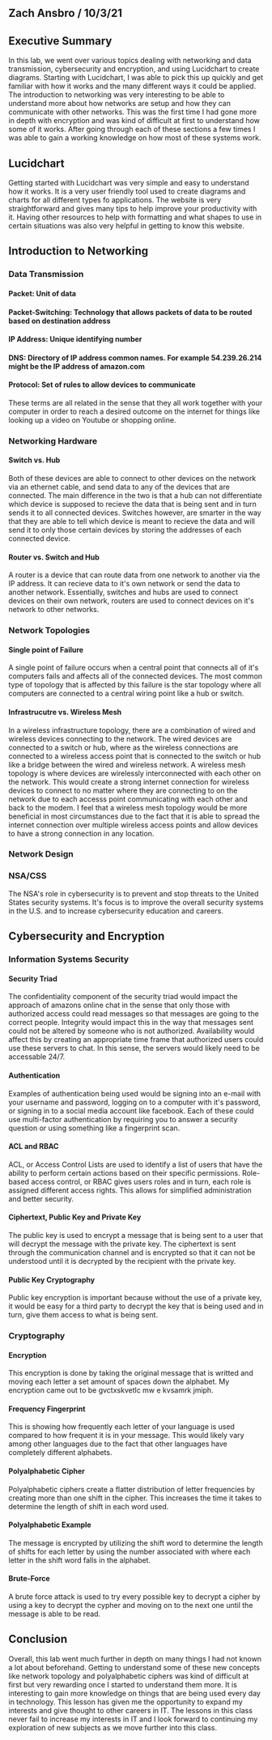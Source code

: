 ## Zach Ansbro / 10/3/21

## Executive Summary 
In this lab, we went over various topics dealing with networking and data transmission, cybersecurity and encryption, and using Lucidchart to create diagrams. Starting with Lucidchart, I was able to pick this up quickly and get familiar with how it works and the many different ways it could be applied. The introduction to networking was very interesting to be able to understand more about how networks are setup and how they can communicate with other networks. This was the first time I had gone more in depth with encryption and was kind of difficult at first to understand how some of it works. After going through each of these sections a few times I was able to gain a working knowledge on how most of these systems work. 

## Lucidchart
Getting started with Lucidchart was very simple and easy to understand how it works. It is a very user friendly tool used to create diagrams and charts for all different types fo applications. The website is very straightforward and gives many tips to help improve your productivity with it. Having other resources to help with formatting and what shapes to use in certain situations was also very helpful in getting to know this website. 
## Introduction to Networking

### Data Transmission

#### Packet: Unit of data
#### Packet-Switching: Technology that allows packets of data to be routed based on destination address
#### IP Address: Unique identifying number

#### DNS: Directory of IP address common names.  For example 54.239.26.214 might be the IP address of amazon.com

#### Protocol: Set of rules to allow devices to communicate

These terms are all related in the sense that they all work together with your computer in order to reach a desired outcome on the internet for things like looking up a video on Youtube or shopping online. 
### Networking Hardware
#### Switch vs. Hub
Both of these devices are able to connect to other devices on the network via an ethernet cable, and send data to any of the devices that are connected. The main difference in the two is that a hub can not differentiate which device is supposed to recieve the data that is being sent and in turn sends it to all connected devices. Switches however, are smarter in the way that they are able to tell which device is meant to recieve the data and will send it to only those certain devices by storing the addresses of each connected device. 
#### Router vs. Switch and Hub
A router is a device that can route data from one network to another via the IP address. It can recieve data to it's own network or send the data to another network. Essentially, switches and hubs are used to connect devices on their own network, routers are used to connect devices on it's network to other networks. 
### Network Topologies
#### Single point of Failure
A single point of failure occurs when a central point that connects all of it's computers fails and affects all of the connected devices. The most common type of topology that is affected by this failure is the star topology where all computers are connected to a central wiring point like a hub or switch. 
#### Infrastrucutre vs. Wireless Mesh
 In a wireless infrastructure topology, there are a combination of wired and wireless devices connecting to the network. The wired devices are connected to a switch or hub, where as the wireless connections are connected to a wireless access point that is connected to the switch or hub like a bridge between the wired and wireless network. A wireless mesh topology is where devices are wirelessly interconnected with each other on the network. This would create a strong internet connection for wireless devices to connect to no matter where they are connecting to on the network due to each accesss point communicating with each other and back to the modem. I feel that a wireless mesh topology would be more beneficial in most circumstances due to the fact that it is able to spread the internet connection over multiple wireless access points and allow devices to have a strong connection in any location. 
### Network Design
### NSA/CSS
The NSA's role in cybersecurity is to prevent and stop threats to the United States security systems. It's focus is to improve the overall security systems in the U.S. and to increase cybersecurity education and careers. 
## Cybersecurity and Encryption

### Information Systems Security

#### Security Triad
The confidentiality component of the security triad would impact the approach of amazons online chat in the sense that only those with authorized access could read messages so that messages are going to the correct people. Integrity would impact this in the way that messages sent could not be altered by someone who is not authorized. Availability would affect this by creating an appropriate time frame that authorized users could use these servers to chat. In this sense, the servers would likely need to be accessable 24/7. 
#### Authentication
Examples of authentication being used would be signing into an e-mail with your username and password, logging on to a computer with it's password, or signing in to a social media account like facebook. Each of these could use multi-factor authentication by requiring you to answer a security question or using something like a fingerprint scan. 
#### ACL and RBAC
ACL, or Access Control Lists are used to identify a list of users that have the ability to perform certain actions based on their specific permissions. Role-based access control, or RBAC gives users roles and in turn, each role is assigned different access rights. This allows for simplified administration and better security. 
#### Ciphertext, Public Key and Private Key
The public key is used to encrypt a message that is being sent to a user that will decrypt the message with the private key. The ciphertext is sent through the communication channel and is encrypted so that it can not be understood until it is decrypted by the recipient with the private key. 
#### Public Key Cryptography
Public key encryption is important because without the use of a private key, it would be easy for a third party to decrypt the key that is being used and in turn, give them access to what is being sent. 
### Cryptography
#### Encryption
This encryption is done by taking the original message that is writted and moving each letter a set amount of spaces down the alphabet. My encryption came out to be gvctxskvetlc mw e kvsamrk jmiph. 
#### Frequency Fingerprint
This is showing how frequently each letter of your language is used compared to how frequent it is in your message. This would likely vary among other languages due to the fact that other languages have completely different alphabets. 
#### Polyalphabetic Cipher
Polyalphabetic ciphers create a flatter distribution of letter frequencies by creating more than one shift in the cipher. This increases the time it takes to determine the length of shift in each word used. 
#### Polyalphabetic Example
The message is encrypted by utilizing the shift word to determine the length of shifts for each letter by using the number associated with where each letter in the shift word falls in the alphabet. 
#### Brute-Force
A brute force attack is used to try every possible key to decrypt a cipher by using a key to decrypt the cypher and moving on to the next one until the message is able to be read. 
## Conclusion
Overall, this lab went much further in depth on many things I had not known a lot about beforehand. Getting to understand some of these new concepts like network topology and polyalphabetic ciphers was kind of difficult at first but very rewarding once I started to understand them more. It is interesting to gain more knowledge on things that are being used every day in technology. This lesson has given me the opportunity to expand my interests and give thought to other careers in IT. The lessons in this class never fail to increase my interests in IT and I look forward to continuing my exploration of new subjects as we move further into this class. 

